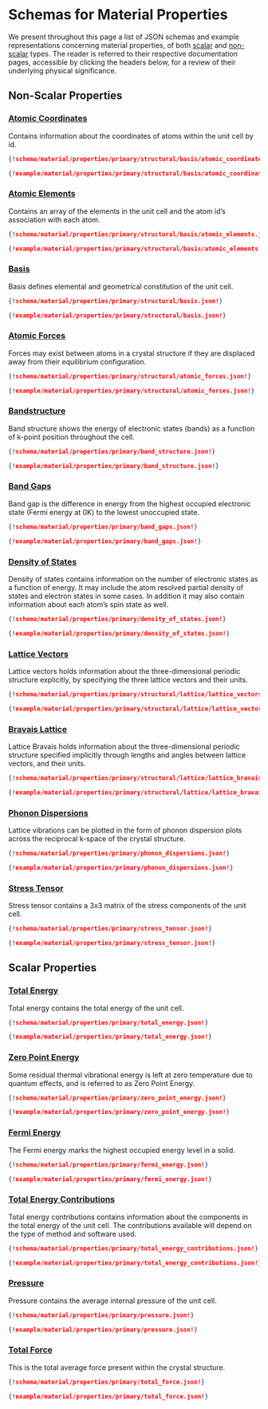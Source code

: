 # Schemas for Material Properties

We present throughout this page a list of JSON schemas and example representations concerning material properties, of both [scalar](../scalar/overview.md) and [non-scalar](../non-scalar/overview.md) types. The reader is referred to their respective documentation pages, accessible by clicking the headers below, for a review of their underlying physical significance.

## Non-Scalar Properties

### [Atomic Coordinates](../non-scalar/atomic.md)

Contains information about the coordinates of atoms within the unit cell by id.

```json tab="Schema"
{!schema/material/properties/primary/structural/basis/atomic_coordinates.json!}
```

```json tab="Example"
{!example/material/properties/primary/structural/basis/atomic_coordinates.json!}
```

### [Atomic Elements](../non-scalar/atomic.md)

Contains an array of the elements in the unit cell and the atom id’s association with each atom.

```json tab="Schema"
{!schema/material/properties/primary/structural/basis/atomic_elements.json!}
```

```json tab="Example"
{!example/material/properties/primary/structural/basis/atomic_elements.json!}
```

### [Basis](../non-scalar/atomic.md)

Basis defines elemental and geometrical constitution of the unit cell.


```json tab="Schema"
{!schema/material/properties/primary/structural/basis.json!}
```

```json tab="Example"
{!example/material/properties/primary/structural/basis.json!}
```

### [Atomic Forces](../non-scalar/atomic.md)

Forces may exist between atoms in a crystal structure if they are displaced away from their equilibrium configuration.

```json tab="Schema"
{!schema/material/properties/primary/structural/atomic_forces.json!}
```

```json tab="Example"
{!example/material/properties/primary/structural/atomic_forces.json!}
```

### [Bandstructure](../non-scalar/bandstructure.md)

Band structure shows the energy of electronic states (bands) as a function of k-point position throughout the cell.


```json tab="Schema"
{!schema/material/properties/primary/band_structure.json!}
```

```json tab="Example"
{!example/material/properties/primary/band_structure.json!}
```

### [Band Gaps](../non-scalar/bandstructure.md)

Band gap is the difference in energy from the highest occupied electronic state (Fermi energy at 0K) to the lowest unoccupied state.

```json tab="Schema"
{!schema/material/properties/primary/band_gaps.json!}
```

```json tab="Example"
{!example/material/properties/primary/band_gaps.json!}
```

### [Density of States](../non-scalar/dos.md)

Density of states contains information on the number of electronic states as a function of energy. It may include the atom resolved partial density of states and electron states in some cases. In addition it may also contain information about each atom’s spin state as well.

```json tab="Schema"
{!schema/material/properties/primary/density_of_states.json!}
```

```json tab="Example"
{!example/material/properties/primary/density_of_states.json!}
```

### [Lattice Vectors](../non-scalar/lattice.md)

Lattice vectors holds information about the three-dimensional periodic structure explicitly, by specifying the three lattice vectors and their units.

```json tab="Schema"
{!schema/material/properties/primary/structural/lattice/lattice_vectors.json!}
```

```json tab="Example"
{!example/material/properties/primary/structural/lattice/lattice_vectors.json!}
```

### [Bravais Lattice](../non-scalar/lattice.md)

Lattice Bravais holds information about the three-dimensional periodic structure specified implicitly through lengths and angles between lattice vectors, and their units.

```json tab="Schema"
{!schema/material/properties/primary/structural/lattice/lattice_bravais.json!}
```

```json tab="Example"
{!example/material/properties/primary/structural/lattice/lattice_bravais.json!}
```

### [Phonon Dispersions](../non-scalar/phonons.md)

Lattice vibrations can be plotted in the form of phonon dispersion plots across the reciprocal k-space of the crystal structure.

```json tab="Schema"
{!schema/material/properties/primary/phonon_dispersions.json!}
```

```json tab="Example"
{!example/material/properties/primary/phonon_dispersions.json!}
```

### [Stress Tensor](../non-scalar/stress-tensor.md)

Stress tensor contains a 3x3 matrix of the stress components of the unit cell.

```json tab="Schema" 
{!schema/material/properties/primary/stress_tensor.json!}
```

```json tab="Example"
{!example/material/properties/primary/stress_tensor.json!}
```

## Scalar Properties

### [Total Energy](../scalar/energies.md#total-energy)

Total energy contains the total energy of the unit cell.

```json tab="Schema" 
{!schema/material/properties/primary/total_energy.json!}
```

```json tab="Example" 
{!example/material/properties/primary/total_energy.json!}
```

### [Zero Point Energy](../scalar/energies.md#zero-point-energy)

Some residual thermal vibrational energy is left at zero temperature due to quantum effects, and is referred to as Zero Point Energy.

```json tab="Schema" 
{!schema/material/properties/primary/zero_point_energy.json!}
```

```json tab="Example" 
{!example/material/properties/primary/zero_point_energy.json!}
```

### [Fermi Energy](../scalar/energies.md#fermi-energy)

The Fermi energy marks the highest occupied energy level in a solid.

```json tab="Schema"  
{!schema/material/properties/primary/fermi_energy.json!}
```

```json tab="Example"
{!example/material/properties/primary/fermi_energy.json!}
```

### [Total Energy Contributions](../scalar/energy-contribution.md)

Total energy contributions contains information about the components in the total energy of the unit cell. The contributions available will depend on the type of method and software used.

```json tab="Schema"
{!schema/material/properties/primary/total_energy_contributions.json!}
```

```json tab="Example"
{!example/material/properties/primary/total_energy_contributions.json!}
```

### [Pressure](../scalar/pressure.md)

Pressure contains the average internal pressure of the unit cell.

```json tab="Schema"
{!schema/material/properties/primary/pressure.json!}
```

```json tab="Example"
{!example/material/properties/primary/pressure.json!}
```

### [Total Force](../scalar/total-force.md)

This is the total average force present within the crystal structure.

```json tab="Schema"
{!schema/material/properties/primary/total_force.json!}
```

```json tab="Example"
{!example/material/properties/primary/total_force.json!}
```
